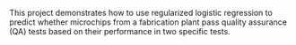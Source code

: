 This project demonstrates how to use regularized logistic regression to predict whether microchips from a fabrication plant pass quality assurance (QA) tests based on their performance in two specific tests.
